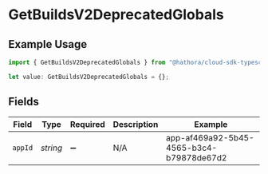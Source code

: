 # GetBuildsV2DeprecatedGlobals

## Example Usage

```typescript
import { GetBuildsV2DeprecatedGlobals } from "@hathora/cloud-sdk-typescript/models/operations";

let value: GetBuildsV2DeprecatedGlobals = {};
```

## Fields

| Field                                    | Type                                     | Required                                 | Description                              | Example                                  |
| ---------------------------------------- | ---------------------------------------- | ---------------------------------------- | ---------------------------------------- | ---------------------------------------- |
| `appId`                                  | *string*                                 | :heavy_minus_sign:                       | N/A                                      | app-af469a92-5b45-4565-b3c4-b79878de67d2 |